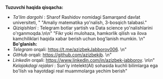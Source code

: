 **Tuzuvchi haqida qisqacha:**
- _Ta'lim dargohi_ : Sharof Rashidov nomidagi Samarqand davlat universiteti, "
"Amaliy matematika yo'nalish, 3-bosqich talabasi."
- _Qiziqishlari_ : Telegram botlar yartish va Data science yo'nalishlarini o'rganmoqda.\n\n"
"Fikr yoki mulohaza, hamkorlik qilish va ilova kamchiliklari haqida xabar berish uchun bog'lanish mumkin. \n"
**Bo'glanish:**
- _Telegram_ orqali: https://t.me/azizbekJabborov006. \n"
- _GitHub_ orqali: https://github.com/azizbekjb. \n"
- _Linkedin_ orqali: https://www.linkedin.com/in/azizbek-jabborov. \n\n"
_Kelajakdagi rejalari_ : Sun'iy intelekt(AI) sohasida kuchli bilimlarga ega bo'lish va hayotdagi real muammolarga yechim berish"
